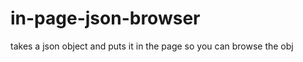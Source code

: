 in-page-json-browser
====================

takes a json object and puts it in the page so you can browse the obj
